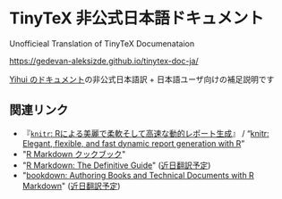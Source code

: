 # TinyTeX 非公式日本語ドキュメント

Unofficieal Translation of TinyTeX Documenataion

https://gedevan-aleksizde.github.io/tinytex-doc-ja/

[Yihui のドキュメント](https://yihui.org/tinytex/)の非公式日本語訳 + 日本語ユーザ向けの補足説明です



## 関連リンク

-   『[`knitr`:
    Rによる美麗で柔軟そして高速な動的レポート生成](https://gedevan-aleksizde.github.io/knitr-doc-ja/index.html)』
    / “[knitr: Elegant, flexible, and fast dynamic report generation
    with R](https://yihui.org/knitr/)”
-   "[R Markdown クックブック](https://gedevan-aleksizde.github.io/rmarkdown-cookbook/)"
-   "[R Markdown: The Definitive
    Guide](https://bookdown.org/yihui/rmarkdown/)"
    ([近日翻訳予定](https://github.com/Gedevan-Aleksizde/rmarkdown-book))
-   "[bookdown: Authoring Books and Technical Documents with R
    Markdown](https://bookdown.org/yihui/bookdown/)"
    ([近日翻訳予定](https://github.com/Gedevan-Aleksizde/bookdown))
